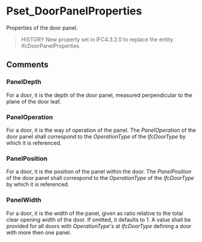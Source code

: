 # Pset_DoorPanelProperties

Properties of the door panel.<!-- end of definition -->

> HISTORY New property set in IFC4.3.2.0 to replace the entity IfcDoorPanelProperties

## Comments

### PanelDepth
For a door, it is the depth of the door panel, measured perpendicular to the plane of the door leaf.

### PanelOperation
For a door, it is the way of operation of the panel. The _PanelOperation_ of the door panel shall correspond to the _OperationType_ of the _IfcDoorType_ by which it is referenced.

### PanelPosition
For a door, it is the position of the panel within the door. The _PanelPosition_ of the door panel shall correspond to the _OperationType_ of the _IfcDoorType_ by which it is referenced.

### PanelWidth
For a door, it is the width of the panel, given as ratio relative to the total clear opening width of the door. If omitted, it defaults to 1. A value shall be provided for all doors with _OperationType_'s at _IfcDoorType_ defining a door with more then one panel.